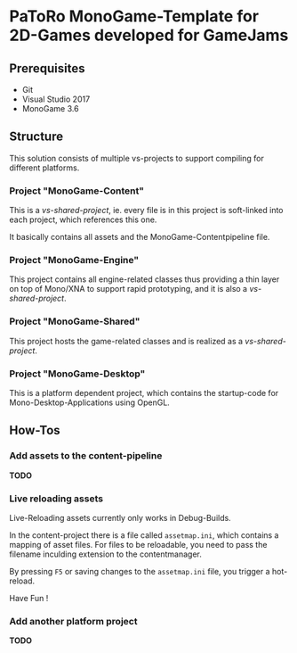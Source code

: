 # PaToRo MonoGame-Template for 2D-Games developed for GameJams

## Prerequisites

* Git
* Visual Studio 2017
* MonoGame 3.6

## Structure

This solution consists of multiple vs-projects to support compiling for different platforms.

### Project "MonoGame-Content"

This is a *vs-shared-project*, ie. every file is in this project is soft-linked into each project, which
references this one.

It basically contains all assets and the MonoGame-Contentpipeline file.

### Project "MonoGame-Engine"

This project contains all engine-related classes thus providing a thin layer on top of Mono/XNA to support
rapid prototyping, and it is also a *vs-shared-project*.

### Project "MonoGame-Shared"

This project hosts the game-related classes and is realized as a *vs-shared-project*.

### Project "MonoGame-Desktop"

This is a platform dependent project, which contains the startup-code for Mono-Desktop-Applications using OpenGL.

## How-Tos

### Add assets to the content-pipeline

**TODO**

### Live reloading assets

Live-Reloading assets currently only works in Debug-Builds.

In the content-project there is a file called `assetmap.ini`, which contains a mapping of asset files.
For files to be reloadable, you need to pass the filename inculding extension to the contentmanager.

By pressing `F5` or saving changes to the `assetmap.ini` file, you trigger a hot-reload.

Have Fun !

### Add another platform project

**TODO**
